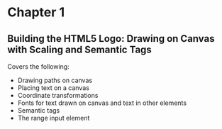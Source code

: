 # Chapter 1
## Building the HTML5 Logo: Drawing on Canvas with Scaling and Semantic Tags

Covers the following:
- Drawing paths on canvas
- Placing text on a canvas
- Coordinate transformations
- Fonts for text drawn on canvas and text in other elements
- Semantic tags
- The range input element

